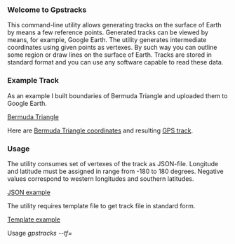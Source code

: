 ### Welcome to Gpstracks

This command-line utility allows generating tracks on the surface of Earth by means a few reference points. Generated tracks can be viewed by means, for example, Google Earth. The utility generates intermediate coordinates using given points as vertexes. By such way you can outline some region or draw lines on the surface of Earth. Tracks are stored in standard format and you can use any software capable to read these data.

### Example Track

As an example I built boundaries of Bermuda Triangle and uploaded them to Google Earth.

[Bermuda Triangle](images/bermuda-triangle.png)

Here are [Bermuda Triangle coordinates](data/bermuda-triangle.json) and resulting [GPS track](data/output.gpx).

### Usage

The utility consumes set of vertexes of the track as JSON-file. Longitude and latitude must be assigned in range from -180 to 180 degrees. Negative values correspond to western longitudes and southern latitudes.

[JSON example](data/bermuda-triangle.json)

The utility requires template file to get track file in standard form.

[Template example](data/template.gpx)

Usage _gpstracks --tf=<template file name> --pf=<point file name> --of=<output file name> --step=<angle step in degrees>_.

[Download executable](data/gpstracks.zip)

### Find me on

[LinkedIn](https://www.linkedin.com/in/dmitry-morozov-79490a59/)

[Facebook](https://www.facebook.com/dmitry.v.morozov)


